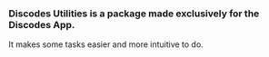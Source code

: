 ### Discodes Utilities is a package made exclusively for the Discodes App.
It makes some tasks easier and more intuitive to do.